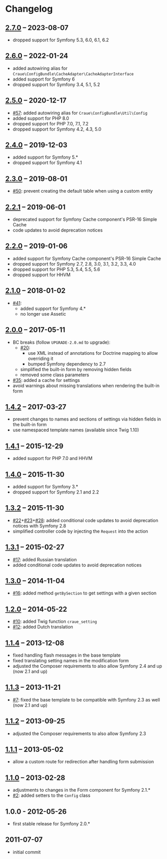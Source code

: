 # Changelog

## [2.7.0] – 2023-08-07

- dropped support for Symfony 5.3, 6.0, 6.1, 6.2

[2.7.0]: https://github.com/craue/CraueConfigBundle/compare/2.6.0...2.7.0

## [2.6.0] – 2022-01-24

- added autowiring alias for `Craue\ConfigBundle\CacheAdapter\CacheAdapterInterface`
- added support for Symfony 6
- dropped support for Symfony 3.4, 5.1, 5.2

[2.6.0]: https://github.com/craue/CraueConfigBundle/compare/2.5.0...2.6.0

## [2.5.0] – 2020-12-17

- [#57]: added autowiring alias for `Craue\ConfigBundle\Util\Config`
- added support for PHP 8.0
- dropped support for PHP 7.0, 7.1, 7.2
- dropped support for Symfony 4.2, 4.3, 5.0

[#57]: https://github.com/craue/CraueConfigBundle/issues/57
[2.5.0]: https://github.com/craue/CraueConfigBundle/compare/2.4.0...2.5.0

## [2.4.0] – 2019-12-03

- added support for Symfony 5.*
- dropped support for Symfony 4.1

[2.4.0]: https://github.com/craue/CraueConfigBundle/compare/2.3.0...2.4.0

## [2.3.0] – 2019-08-01

- [#50]: prevent creating the default table when using a custom entity

[#50]: https://github.com/craue/CraueConfigBundle/issues/50
[2.3.0]: https://github.com/craue/CraueConfigBundle/compare/2.2.1...2.3.0

## [2.2.1] – 2019-06-01

- deprecated support for Symfony Cache component's PSR-16 Simple Cache
- code updates to avoid deprecation notices

[2.2.1]: https://github.com/craue/CraueConfigBundle/compare/2.2.0...2.2.1

## [2.2.0] – 2019-01-06

- added support for Symfony Cache component's PSR-16 Simple Cache
- dropped support for Symfony 2.7, 2.8, 3.0, 3.1, 3.2, 3.3, 4.0
- dropped support for PHP 5.3, 5.4, 5.5, 5.6
- dropped support for HHVM

[2.2.0]: https://github.com/craue/CraueConfigBundle/compare/2.1.0...2.2.0

## [2.1.0] – 2018-01-02

- [#41]:
  - added support for Symfony 4.*
  - no longer use Assetic

[#41]: https://github.com/craue/CraueConfigBundle/issues/41
[2.1.0]: https://github.com/craue/CraueConfigBundle/compare/2.0.0...2.1.0

## [2.0.0] – 2017-05-11

- BC breaks (follow `UPGRADE-2.0.md` to upgrade):
  - [#20]:
    - use XML instead of annotations for Doctrine mapping to allow overriding it
    - bumped Symfony dependency to 2.7
  - simplified the built-in form by removing hidden fields
  - removed some class parameters
- [#35]: added a cache for settings
- avoid warnings about missing translations when rendering the built-in form

[#20]: https://github.com/craue/CraueConfigBundle/issues/20
[#35]: https://github.com/craue/CraueConfigBundle/issues/35
[2.0.0]: https://github.com/craue/CraueConfigBundle/compare/1.4.2...2.0.0

## [1.4.2] – 2017-03-27

- prevent changes to names and sections of settings via hidden fields in the built-in form
- use namespaced template names (available since Twig 1.10)

[1.4.2]: https://github.com/craue/CraueConfigBundle/compare/1.4.1...1.4.2

## [1.4.1] – 2015-12-29

- added support for PHP 7.0 and HHVM

[1.4.1]: https://github.com/craue/CraueConfigBundle/compare/1.4.0...1.4.1

## [1.4.0] – 2015-11-30

- added support for Symfony 3.*
- dropped support for Symfony 2.1 and 2.2

[1.4.0]: https://github.com/craue/CraueConfigBundle/compare/1.3.2...1.4.0

## [1.3.2] – 2015-11-30

- [#22]+[#23]+[#28]: added conditional code updates to avoid deprecation notices with Symfony 2.8
- simplified controller code by injecting the `Request` into the action

[#22]: https://github.com/craue/CraueConfigBundle/issues/22
[#23]: https://github.com/craue/CraueConfigBundle/issues/23
[#28]: https://github.com/craue/CraueConfigBundle/issues/28
[1.3.2]: https://github.com/craue/CraueConfigBundle/compare/1.3.1...1.3.2

## [1.3.1] – 2015-02-27

- [#17]: added Russian translation
- added conditional code updates to avoid deprecation notices

[#17]: https://github.com/craue/CraueConfigBundle/issues/17
[1.3.1]: https://github.com/craue/CraueConfigBundle/compare/1.3.0...1.3.1

## [1.3.0] – 2014-11-04

- [#16]: added method `getBySection` to get settings with a given section

[#16]: https://github.com/craue/CraueConfigBundle/issues/16
[1.3.0]: https://github.com/craue/CraueConfigBundle/compare/1.2.0...1.3.0

## [1.2.0] – 2014-05-22

- [#10]: added Twig function `craue_setting`
- [#12]: added Dutch translation

[#10]: https://github.com/craue/CraueConfigBundle/issues/10
[#12]: https://github.com/craue/CraueConfigBundle/issues/12
[1.2.0]: https://github.com/craue/CraueConfigBundle/compare/1.1.4...1.2.0

## [1.1.4] – 2013-12-08

- fixed handling flash messages in the base template
- fixed translating setting names in the modification form
- adjusted the Composer requirements to also allow Symfony 2.4 and up (now 2.1 and up)

[1.1.4]: https://github.com/craue/CraueConfigBundle/compare/1.1.3...1.1.4

## [1.1.3] – 2013-11-21

- [#7]: fixed the base template to be compatible with Symfony 2.3 as well (now 2.1 and up)

[#7]: https://github.com/craue/CraueConfigBundle/issues/7
[1.1.3]: https://github.com/craue/CraueConfigBundle/compare/1.1.2...1.1.3

## [1.1.2] – 2013-09-25

- adjusted the Composer requirements to also allow Symfony 2.3

[1.1.2]: https://github.com/craue/CraueConfigBundle/compare/1.1.1...1.1.2

## [1.1.1] – 2013-05-02

- allow a custom route for redirection after handling form submission

[1.1.1]: https://github.com/craue/CraueConfigBundle/compare/1.1.0...1.1.1

## [1.1.0] – 2013-02-28

- adjustments to changes in the Form component for Symfony 2.1.*
- [#2]: added setters to the `Config` class

[#2]: https://github.com/craue/CraueConfigBundle/issues/2
[1.1.0]: https://github.com/craue/CraueConfigBundle/compare/1.0.0...1.1.0

## 1.0.0 - 2012-05-26

- first stable release for Symfony 2.0.*

## 2011-07-07

- initial commit
